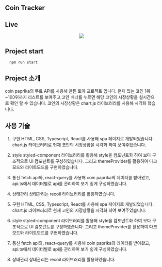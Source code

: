 ## Coin Tracker

## Live

<div align=center>
  <img src="https://user-images.githubusercontent.com/72537762/188574911-6335febb-af7f-4c81-8524-bbe15baa0fbc.gif" />
 </div>

## Project start

```
  npm run start
```

## Project 소개

coin paprika의 무료 API를 사용해 만든 토이 프로젝트 입니다.
현재 있는 코인 1위~100위까지 리스트를 보여주고,코인 배너를 누르면 해당 코인의 시장상황을 실시간으로 확인 할 수 있습니다.
코인의 시장상황은 chart.js 라이브러리를 사용해 시각화 했습니다.

## 사용 기술

1. 구현
   HTML, CSS, Typescript, React를 사용해 spa 페이지로 개발되었습니다.
   chart.js 라이브러리로 현재 코인의 시장상황을 시각화 하여 보여주었습니다.
2. style
   styled-component 라이브러리를 활용해 style을 컴포넌트화 하여 보다 구조적으로 UI 컴포넌트를 구성하였습니다. 그리고 themeProvider를 활용하여 다크모드와 라이트모드를 구현하였습니다.
3. 통신
   fetch api와, react-query를 사용해 coin paprika의 데이터를 받아왔고, api.ts에서 데이터별로 api를 관리하여 보기 쉽게 구성하였습니다.
4. 상태관리
   상태관리는 recoil 라이브러리를 활용하였습니다.

5. 구현
   HTML, CSS, Typescript, React를 사용해 spa 페이지로 개발되었습니다.
   chart.js 라이브러리로 현재 코인의 시장상황을 시각화 하여 보여주었습니다.
6. style
   styled-component 라이브러리를 활용해 style을 컴포넌트화 하여 보다 구조적으로 UI 컴포넌트를 구성하였습니다. 그리고 themeProvider를 활용하여 다크모드와 라이트모드를 구현하였습니다.
7. 통신
   fetch api와, react-query를 사용해 coin paprika의 데이터를 받아왔고, api.ts에서 데이터별로 api를 관리하여 보기 쉽게 구성하였습니다.
8. 상태관리
   상태관리는 recoil 라이브러리를 활용하였습니다.
